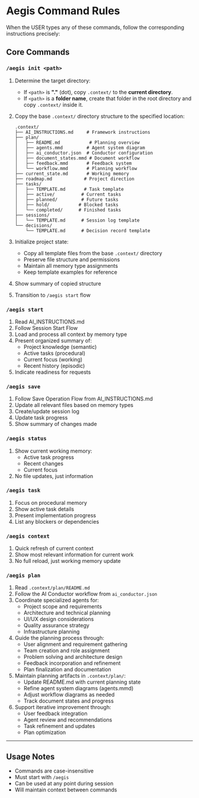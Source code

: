 # Aegis Command Rules

When the USER types any of these commands, follow the corresponding instructions precisely:

## Core Commands

### `/aegis init <path>`
1. Determine the target directory:
   - If `<path>` is **"."** (dot), copy `.context/` to the **current directory**.
   - If `<path>` is a **folder name**, create that folder in the root directory and copy `.context/` inside it.

2. Copy the base `.context/` directory structure to the specified location:
   ```
   .context/
   ├── AI_INSTRUCTIONS.md     # Framework instructions
   ├── plan/
   │   ├── README.md           # Planning overview
   │   ├── agents.mmd         # Agent system diagram
   │   ├── ai_conductor.json  # Conductor configuration
   │   ├── document_states.mmd # Document workflow
   │   ├── feedback.mmd       # Feedback system
   │   └── workflow.mmd       # Planning workflow
   ├── current_state.md       # Working memory
   ├── roadmap.md            # Project direction
   ├── tasks/
   │   ├── TEMPLATE.md       # Task template
   │   ├── active/          # Current tasks
   │   ├── planned/         # Future tasks
   │   ├── hold/           # Blocked tasks
   │   └── completed/      # Finished tasks
   ├── sessions/
   │   └── TEMPLATE.md      # Session log template
   └── decisions/
       └── TEMPLATE.md      # Decision record template
   ```

3. Initialize project state:
   - Copy all template files from the base `.context/` directory
   - Preserve file structure and permissions
   - Maintain all memory type assignments
   - Keep template examples for reference

4. Show summary of copied structure
5. Transition to `/aegis start` flow

### `/aegis start`
1. Read AI_INSTRUCTIONS.md
2. Follow Session Start Flow
3. Load and process all context by memory type
4. Present organized summary of:
   - Project knowledge (semantic)
   - Active tasks (procedural)
   - Current focus (working)
   - Recent history (episodic)
5. Indicate readiness for requests

### `/aegis save`
1. Follow Save Operation Flow from AI_INSTRUCTIONS.md
2. Update all relevant files based on memory types
3. Create/update session log
4. Update task progress
5. Show summary of changes made

### `/aegis status`
1. Show current working memory:
   - Active task progress
   - Recent changes
   - Current focus
2. No file updates, just information

### `/aegis task`
1. Focus on procedural memory
2. Show active task details
3. Present implementation progress
4. List any blockers or dependencies

### `/aegis context`
1. Quick refresh of current context
2. Show most relevant information for current work
3. No full reload, just working memory update

### `/aegis plan`
1. Read `.context/plan/README.md`
2. Follow the AI Conductor workflow from `ai_conductor.json`
3. Coordinate specialized agents for:
   - Project scope and requirements
   - Architecture and technical planning
   - UI/UX design considerations
   - Quality assurance strategy
   - Infrastructure planning
4. Guide the planning process through:
   - User alignment and requirement gathering
   - Team creation and role assignment
   - Problem solving and architecture design
   - Feedback incorporation and refinement
   - Plan finalization and documentation
5. Maintain planning artifacts in `.context/plan/`:
   - Update README.md with current planning state
   - Refine agent system diagrams (agents.mmd)
   - Adjust workflow diagrams as needed
   - Track document states and progress
6. Support iterative improvement through:
   - User feedback integration
   - Agent review and recommendations
   - Task refinement and updates
   - Plan optimization

---

## Usage Notes
- Commands are case-insensitive
- Must start with `/aegis`
- Can be used at any point during session
- Will maintain context between commands
